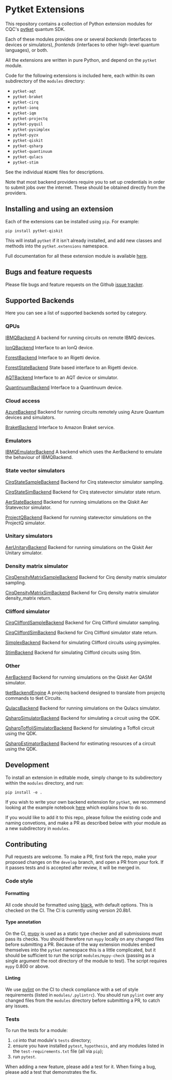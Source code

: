 # Pytket Extensions

This repository contains a collection of Python extension modules for CQC's
[pytket](https://cqcl.github.io/tket/pytket/api/index.html) quantum SDK.

Each of these modules provides one or several _backends_ (interfaces to devices
or simulators), _frontends_ (interfaces to other high-level quantum languages),
or both.

All the extensions are written in pure Python, and depend on the `pytket`
module.

Code for the following extensions is included here, each within its own
subdirectory of the `modules` directory:

* `pytket-aqt`
* `pytket-braket`
* `pytket-cirq`
* `pytket-ionq`
* `pytket-iqm`
* `pytket-projectq`
* `pytket-pyquil`
* `pytket-pysimplex`
* `pytket-pyzx`
* `pytket-qiskit`
* `pytket-qsharp`
* `pytket-quantinuum`
* `pytket-qulacs`
* `pytket-stim`

See the individual `README` files for descriptions.

Note that most backend providers require you to set up credentials in order to
submit jobs over the internet. These should be obtained directly from the
providers.

## Installing and using an extension

Each of the extensions can be installed using `pip`. For example:

```shell
pip install pytket-qiskit
```

This will install `pytket` if it isn't already installed, and add new classes
and methods into the `pytket.extensions` namespace.

Full documentation for all these extension module is available
[here](https://cqcl.github.io/pytket-extensions/api/index.html).

## Bugs and feature requests

Please file bugs and feature requests on the Github
[issue tracker](https://github.com/CQCL/pytket-extensions/issues).

## Supported Backends

Here you can see a list of supported backends sorted by category.

### QPUs

[IBMQBackend](https://cqcl.github.io/pytket-extensions/api/qiskit/api.html#pytket.extensions.qiskit.IBMQBackend)
A backend for running circuits on remote IBMQ devices.

[IonQBackend](https://cqcl.github.io/pytket-extensions/api/ionq/api.html#pytket.extensions.ionq.IonQBackend)
Interface to an IonQ device.

[ForestBackend](https://cqcl.github.io/pytket-extensions/api/pyquil/api.html#pytket.extensions.pyquil.ForestBackend)
Interface to an Rigetti device.

[ForestStateBackend](https://cqcl.github.io/pytket-extensions/api/pyquil/api.html#pytket.extensions.pyquil.ForestStateBackend)
State based interface to an Rigetti device.

[AQTBackend](https://cqcl.github.io/pytket-extensions/api/aqt/api.html#pytket.extensions.aqt.AQTBackend)
Interface to an AQT device or simulator.

[QuantinuumBackend](https://cqcl.github.io/pytket-extensions/api/quantinuum/api.html#pytket.extensions.quantinuum.QuantinuumBackend)
Interface to a Quantinuum device.

### Cloud access

[AzureBackend](https://cqcl.github.io/pytket-extensions/api/qsharp/api.html#pytket.extensions.qsharp.AzureBackend)
Backend for running circuits remotely using Azure Quantum devices and simulators.

[BraketBackend](https://cqcl.github.io/pytket-extensions/api/braket/api.html#pytket.extensions.braket.BraketBackend)
Interface to Amazon Braket service.

### Emulators

[IBMQEmulatorBackend](https://cqcl.github.io/pytket-extensions/api/qiskit/api.html#pytket.extensions.qiskit.IBMQEmulatorBackend)
A backend which uses the AerBackend to emulate the behaviour of IBMQBackend.

### State vector simulators

[CirqStateSampleBackend](https://cqcl.github.io/pytket-extensions/api/cirq/api.html#pytket.extensions.cirq.CirqStateSampleBackend)
Backend for Cirq statevector simulator sampling.

[CirqStateSimBackend](https://cqcl.github.io/pytket-extensions/api/cirq/api.html#pytket.extensions.cirq.CirqStateSimBackend)
Backend for Cirq statevector simulator state return.

[AerStateBackend](https://cqcl.github.io/pytket-extensions/api/qiskit/api.html#pytket.extensions.qiskit.AerStateBackend)
Backend for running simulations on the Qiskit Aer Statevector simulator.

[ProjectQBackend](https://cqcl.github.io/pytket-extensions/api/projectq/api.html#pytket.extensions.projectq.ProjectQBackend)
Backend for running statevector simulations on the ProjectQ simulator.

### Unitary simulators

[AerUnitaryBackend](https://cqcl.github.io/pytket-extensions/api/qiskit/api.html#pytket.extensions.qiskit.AerUnitaryBackend)
Backend for running simulations on the Qiskit Aer Unitary simulator.

### Density matrix simulator

[CirqDensityMatrixSampleBackend](https://cqcl.github.io/pytket-extensions/api/cirq/api.html#pytket.extensions.cirq.CirqDensityMatrixSampleBackend)
Backend for Cirq density matrix simulator sampling.

[CirqDensityMatrixSimBackend](https://cqcl.github.io/pytket-extensions/api/cirq/api.html#pytket.extensions.cirq.CirqDensityMatrixSimBackend)
Backend for Cirq density matrix simulator density_matrix return.

### Clifford simulator

[CirqCliffordSampleBackend](https://cqcl.github.io/pytket-extensions/api/cirq/api.html#pytket.extensions.cirq.CirqCliffordSampleBackend)
Backend for Cirq Clifford simulator sampling.

[CirqCliffordSimBackend](https://cqcl.github.io/pytket-extensions/api/cirq/api.html#pytket.extensions.cirq.CirqCliffordSimBackend)
Backend for Cirq Clifford simulator state return.

[SimplexBackend](https://cqcl.github.io/pytket-extensions/api/pysimplex/api.html#pytket.extensions.pysimplex.SimplexBackend)
Backend for simulating Clifford circuits using pysimplex.

[StimBackend](https://cqcl.github.io/pytket-extensions/api/stim/api.html#pytket.extensions.stim.StimBackend)
Backend for simulating Clifford circuits using Stim.

### Other

[AerBackend](https://cqcl.github.io/pytket-extensions/api/qiskit/api.html#pytket.extensions.qiskit.AerBackend)
Backend for running simulations on the Qiskit Aer QASM simulator.

[tketBackendEngine](https://cqcl.github.io/pytket-extensions/api/projectq/api.html#pytket.extensions.projectq.tketBackendEngine)
A projectq backend designed to translate from projectq commands to tket Circuits.

[QulacsBackend](https://cqcl.github.io/pytket-extensions/api/qulacs/api.html#pytket.extensions.qulacs.QulacsBackend)
Backend for running simulations on the Qulacs simulator.

[QsharpSimulatorBackend](https://cqcl.github.io/pytket-extensions/api/qsharp/api.html#pytket.extensions.qsharp.QsharpSimulatorBackend)
Backend for simulating a circuit using the QDK.

[QsharpToffoliSimulatorBackend](https://cqcl.github.io/pytket-extensions/api/qsharp/api.html#pytket.extensions.qsharp.QsharpToffoliSimulatorBackend)
Backend for simulating a Toffoli circuit using the QDK.

[QsharpEstimatorBackend](https://cqcl.github.io/pytket-extensions/api/qsharp/api.html#pytket.extensions.qsharp.QsharpEstimatorBackend)
Backend for estimating resources of a circuit using the QDK.

## Development

To install an extension in editable mode, simply change to its subdirectory
within the `modules` directory, and run:

```shell
pip install -e .
```

If you wish to write your own backend extension for `pytket`, we recommend
looking at the example notebook
[here](https://github.com/CQCL/pytket/blob/main/examples/creating_backends.ipynb)
which explains how to do so.

If you would like to add it to this repo, please follow the existing code and
naming convetions, and make a PR as described below with your module as a new
subdirectory in `modules`.

## Contributing

Pull requests are welcome. To make a PR, first fork the repo, make your proposed
changes on the `develop` branch, and open a PR from your fork. If it passes
tests and is accepted after review, it will be merged in.

### Code style

#### Formatting

All code should be formatted using
[black](https://black.readthedocs.io/en/stable/), with default options. This is
checked on the CI. The CI is currently using version 20.8b1.

#### Type annotation

On the CI, [mypy](https://mypy.readthedocs.io/en/stable/) is used as a static
type checker and all submissions must pass its checks. You should therefore run
`mypy` locally on any changed files before submitting a PR. Because of the way
extension modules embed themselves into the `pytket` namespace this is a little
complicated, but it should be sufficient to run the script `modules/mypy-check`
(passing as a single argument the root directory of the module to test). The
script requires `mypy` 0.800 or above.

#### Linting

We use [pylint](https://pypi.org/project/pylint/) on the CI to check compliance
with a set of style requirements (listed in `modules/.pylintrc`). You should run
`pylint` over any changed files from the `modules` directory before submitting a
PR, to catch any issues.

### Tests

To run the tests for a module:

1. `cd` into that module's `tests` directory;
2. ensure you have installed `pytest`, `hypothesis`, and any modules listed in
the `test-requirements.txt` file (all via `pip`);
3. run `pytest`.

When adding a new feature, please add a test for it. When fixing a bug, please
add a test that demonstrates the fix.

